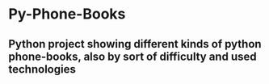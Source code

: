 # Py-Phone-Books

## Python project showing different kinds of python phone-books, also by sort of difficulty and used technologies
